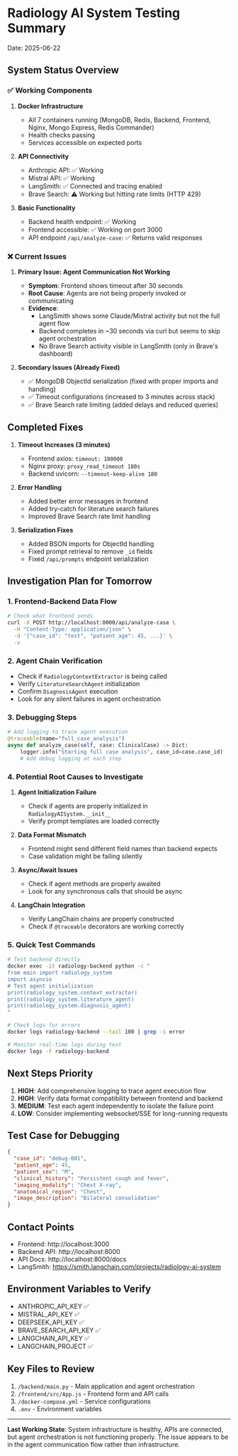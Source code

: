# Radiology AI System Testing Summary
Date: 2025-06-22

## System Status Overview

### ✅ Working Components
1. **Docker Infrastructure**
   - All 7 containers running (MongoDB, Redis, Backend, Frontend, Nginx, Mongo Express, Redis Commander)
   - Health checks passing
   - Services accessible on expected ports

2. **API Connectivity**
   - Anthropic API: ✅ Working
   - Mistral API: ✅ Working
   - LangSmith: ✅ Connected and tracing enabled
   - Brave Search: ⚠️ Working but hitting rate limits (HTTP 429)

3. **Basic Functionality**
   - Backend health endpoint: ✅ Working
   - Frontend accessible: ✅ Working on port 3000
   - API endpoint `/api/analyze-case`: ✅ Returns valid responses

### ❌ Current Issues

1. **Primary Issue: Agent Communication Not Working**
   - **Symptom**: Frontend shows timeout after 30 seconds
   - **Root Cause**: Agents are not being properly invoked or communicating
   - **Evidence**: 
     - LangSmith shows some Claude/Mistral activity but not the full agent flow
     - Backend completes in ~30 seconds via curl but seems to skip agent orchestration
     - No Brave Search activity visible in LangSmith (only in Brave's dashboard)

2. **Secondary Issues (Already Fixed)**
   - ✅ MongoDB ObjectId serialization (fixed with proper imports and handling)
   - ✅ Timeout configurations (increased to 3 minutes across stack)
   - ✅ Brave Search rate limiting (added delays and reduced queries)

## Completed Fixes

1. **Timeout Increases (3 minutes)**
   - Frontend axios: `timeout: 180000`
   - Nginx proxy: `proxy_read_timeout 180s`
   - Backend uvicorn: `--timeout-keep-alive 180`

2. **Error Handling**
   - Added better error messages in frontend
   - Added try-catch for literature search failures
   - Improved Brave Search rate limit handling

3. **Serialization Fixes**
   - Added BSON imports for ObjectId handling
   - Fixed prompt retrieval to remove `_id` fields
   - Fixed `/api/prompts` endpoint serialization

## Investigation Plan for Tomorrow

### 1. Frontend-Backend Data Flow
```bash
# Check what frontend sends
curl -X POST http://localhost:8000/api/analyze-case \
  -H "Content-Type: application/json" \
  -d '{"case_id": "test", "patient_age": 45, ...}' \
  -v
```

### 2. Agent Chain Verification
- Check if `RadiologyContextExtractor` is being called
- Verify `LiteratureSearchAgent` initialization
- Confirm `DiagnosisAgent` execution
- Look for any silent failures in agent orchestration

### 3. Debugging Steps
```python
# Add logging to trace agent execution
@traceable(name="full_case_analysis")
async def analyze_case(self, case: ClinicalCase) -> Dict:
    logger.info("Starting full case analysis", case_id=case.case_id)
    # Add debug logging at each step
```

### 4. Potential Root Causes to Investigate
1. **Agent Initialization Failure**
   - Check if agents are properly initialized in `RadiologyAISystem.__init__`
   - Verify prompt templates are loaded correctly

2. **Data Format Mismatch**
   - Frontend might send different field names than backend expects
   - Case validation might be failing silently

3. **Async/Await Issues**
   - Check if agent methods are properly awaited
   - Look for any synchronous calls that should be async

4. **LangChain Integration**
   - Verify LangChain chains are properly constructed
   - Check if `@traceable` decorators are working correctly

### 5. Quick Test Commands
```bash
# Test backend directly
docker exec -it radiology-backend python -c "
from main import radiology_system
import asyncio
# Test agent initialization
print(radiology_system.context_extractor)
print(radiology_system.literature_agent)
print(radiology_system.diagnosis_agent)
"

# Check logs for errors
docker logs radiology-backend --tail 100 | grep -i error

# Monitor real-time logs during test
docker logs -f radiology-backend
```

## Next Steps Priority
1. **HIGH**: Add comprehensive logging to trace agent execution flow
2. **HIGH**: Verify data format compatibility between frontend and backend
3. **MEDIUM**: Test each agent independently to isolate the failure point
4. **LOW**: Consider implementing websocket/SSE for long-running requests

## Test Case for Debugging
```json
{
  "case_id": "debug-001",
  "patient_age": 45,
  "patient_sex": "M",
  "clinical_history": "Persistent cough and fever",
  "imaging_modality": "Chest X-ray",
  "anatomical_region": "Chest",
  "image_description": "Bilateral consolidation"
}
```

## Contact Points
- Frontend: http://localhost:3000
- Backend API: http://localhost:8000
- API Docs: http://localhost:8000/docs
- LangSmith: https://smith.langchain.com/projects/radiology-ai-system

## Environment Variables to Verify
- ANTHROPIC_API_KEY ✅
- MISTRAL_API_KEY ✅
- DEEPSEEK_API_KEY ✅
- BRAVE_SEARCH_API_KEY ✅
- LANGCHAIN_API_KEY ✅
- LANGCHAIN_PROJECT ✅

## Key Files to Review
1. `/backend/main.py` - Main application and agent orchestration
2. `/frontend/src/App.js` - Frontend form and API calls
3. `/docker-compose.yml` - Service configurations
4. `.env` - Environment variables

---
**Last Working State**: System infrastructure is healthy, APIs are connected, but agent orchestration is not functioning properly. The issue appears to be in the agent communication flow rather than infrastructure.